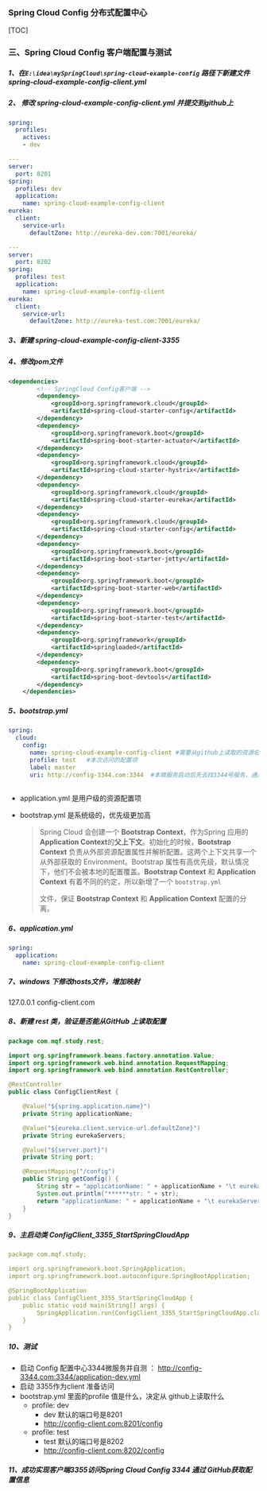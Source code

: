 ### Spring Cloud Config 分布式配置中心

[TOC]


### 三、Spring Cloud Config 客户端配置与测试

##### 1、在`E:\idea\mySpringCloud\spring-cloud-example-config` 路径下新建文件 spring-cloud-example-config-client.yml

##### 2、 修改 spring-cloud-example-config-client.yml 并提交到github上

```yml
spring:
  profiles:
    actives:
    - dev

---
server:
  port: 8201
spring:
  profiles: dev
  application:
    name: spring-cloud-example-config-client
eureka:
  client:
    service-url:
      defaultZone: http://eureka-dev.com:7001/eureka/

---
server:
  port: 8202
spring:
  profiles: test
  application:
    name: spring-cloud-example-config-client
eureka:
  client:
    service-url:
      defaultZone: http://eureka-test.com:7001/eureka/
```



##### 3、新建 spring-cloud-example-config-client-3355

##### 4、修改pom文件

```xml
<dependencies>
        <!-- SpringCloud Config客户端 -->
        <dependency>
            <groupId>org.springframework.cloud</groupId>
            <artifactId>spring-cloud-starter-config</artifactId>
        </dependency>
        <dependency>
            <groupId>org.springframework.boot</groupId>
            <artifactId>spring-boot-starter-actuator</artifactId>
        </dependency>
        <dependency>
            <groupId>org.springframework.cloud</groupId>
            <artifactId>spring-cloud-starter-hystrix</artifactId>
        </dependency>
        <dependency>
            <groupId>org.springframework.cloud</groupId>
            <artifactId>spring-cloud-starter-eureka</artifactId>
        </dependency>
        <dependency>
            <groupId>org.springframework.cloud</groupId>
            <artifactId>spring-cloud-starter-config</artifactId>
        </dependency>
        <dependency>
            <groupId>org.springframework.boot</groupId>
            <artifactId>spring-boot-starter-jetty</artifactId>
        </dependency>
        <dependency>
            <groupId>org.springframework.boot</groupId>
            <artifactId>spring-boot-starter-web</artifactId>
        </dependency>
        <dependency>
            <groupId>org.springframework.boot</groupId>
            <artifactId>spring-boot-starter-test</artifactId>
        </dependency>
        <dependency>
            <groupId>org.springframework</groupId>
            <artifactId>springloaded</artifactId>
        </dependency>
        <dependency>
            <groupId>org.springframework.boot</groupId>
            <artifactId>spring-boot-devtools</artifactId>
        </dependency>
    </dependencies>
```



##### 5、bootstrap.yml

```yaml
spring:
  cloud:
    config:
      name: spring-cloud-example-config-client #需要从github上读取的资源名称，注意没有yml后缀名
      profile: test   #本次访问的配置项
      label: master   
      uri: http://config-3344.com:3344  #本微服务启动后先去找3344号服务，通过SpringCloudConfig获取GitHub的服务地址
 
```



-   application.yml 是用户级的资源配置项

-   bootstrap.yml 是系统级的，优先级更加高

    >   Spring Cloud 会创建一个 **Bootstrap Context**，作为Spring 应用的 **Application Context**的**父上下文**。初始化的时候，**Bootstrap Context** 负责从外部资源配置属性并解析配置。这两个上下文共享一个从外部获取的 Environment。Bootstrap 属性有高优先级，默认情况下，他们不会被本地的配置覆盖。**Bootstrap Context** 和 **Application Context** 有着不同的约定，所以新增了一个 `bootstrap.yml`
    >
    >   文件，保证 **Bootstrap Context** 和 **Application Context** 配置的分离。

##### 6、application.yml

```yaml
spring:
  application:
    name: spring-cloud-example-config-client
```



##### 7、windows 下修改hosts文件，增加映射

127.0.0.1	config-client.com

##### 8、新建 rest 类，验证是否能从GitHub 上读取配置

```java
package com.mqf.study.rest;

import org.springframework.beans.factory.annotation.Value;
import org.springframework.web.bind.annotation.RequestMapping;
import org.springframework.web.bind.annotation.RestController;

@RestController
public class ConfigClientRest {

	@Value("${spring.application.name}")
	private String applicationName;

	@Value("${eureka.client.service-url.defaultZone}")
	private String eurekaServers;

	@Value("${server.port}")
	private String port;

	@RequestMapping("/config")
	public String getConfig() {
		String str = "applicationName: " + applicationName + "\t eurekaServers:" + eurekaServers + "\t port: " + port;
		System.out.println("******str: " + str);
		return "applicationName: " + applicationName + "\t eurekaServers:" + eurekaServers + "\t port: " + port;
	}
}
```



##### 9、主启动类 ConfigClient_3355_StartSpringCloudApp

```yml
package com.mqf.study;

import org.springframework.boot.SpringApplication;
import org.springframework.boot.autoconfigure.SpringBootApplication;

@SpringBootApplication
public class ConfigClient_3355_StartSpringCloudApp {
	public static void main(String[] args) {
		SpringApplication.run(ConfigClient_3355_StartSpringCloudApp.class, args);
	}
}
```



##### 10、测试

-   启动 Config 配置中心3344微服务并自测 ： http://config-3344.com:3344/application-dev.yml 
-   启动 3355作为client 准备访问
-   bootstrap.yml 里面的profile 值是什么，决定从 github上读取什么
    -   profile: dev
        -   dev 默认的端口号是8201 
        -   http://config-client.com:8201/config 
    -   profile: test
        -   test 默认的端口号是8202
        -   http://config-client.com:8202/config 

##### 11、成功实现客户端3355访问Spring Cloud Config 3344 通过 GitHub获取配置信息

